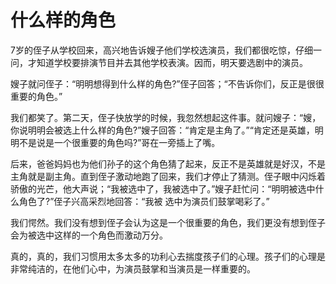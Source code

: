 # 什么样的角色


 7岁的侄子从学校回来，高兴地告诉嫂子他们学校选演员，我们都很吃惊，仔细一问，才知道学校要排演节目并去其他学校表演。因而，明天要选剧中的演员。 

 嫂子就问侄子：“明明想得到什么样的角色?”侄子回答；“不告诉你们，反正是很很重要的角色。” 

 我们都笑了。第二天，侄子快放学的时候，我忽然想起这件事。就问嫂子：“嫂，你说明明会被选上什么样的角色?”嫂子回答：“肯定是主角了。”“肯定还是英雄，明明不是说是一个很重要的角色吗?”哥在一旁插上了嘴。 

 后来，爸爸妈妈也为他们孙子的这个角色猜了起来，反正不是英雄就是好汉，不是主角就是副主角。直到侄子激动地跑了回来，我们才停止了猜测。侄子眼中闪烁着骄傲的光芒，他大声说；“我被选中了，我被选中了。”嫂子赶忙问：“明明被选中什么角色了?”侄子兴高采烈地回答：“我被 
选中为演员们鼓掌喝彩了。” 

 我们愕然。我们没有想到侄子会认为这是一个很重要的角色，我们更没有想到侄子会为被选中这样的一个角色而激动万分。 

 真的，真的，我们习惯用太多太多的功利心去揣度孩子们的心理。孩子们的心理是非常纯洁的，在他们心中，为演员鼓掌和当演员是一样重要的。 

 